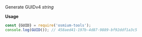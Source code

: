 
Generate GUIDv4 *string*

__Usage__
```javascript
const {GUID} = require('osmium-tools');
console.log(GUID()); // 458aed41-197b-4d87-9889-bf92ddf1a3c5
```